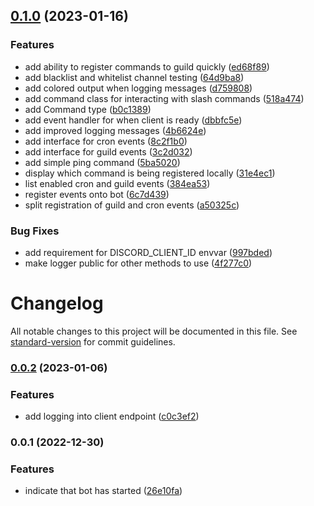 

## [0.1.0](https://github.com/mahyarmirrashed/cotw-bot/compare/v0.0.2...v0.1.0) (2023-01-16)


### Features

* add ability to register commands to guild quickly ([ed68f89](https://github.com/mahyarmirrashed/cotw-bot/commit/ed68f892ca4d4465ca4dd66de2a365a9ad1aa4bd))
* add blacklist and whitelist channel testing ([64d9ba8](https://github.com/mahyarmirrashed/cotw-bot/commit/64d9ba86a831f4dc9df3f2f157c683cab166c3a3))
* add colored output when logging messages ([d759808](https://github.com/mahyarmirrashed/cotw-bot/commit/d759808eb68801534e605340946cacda0e49ff2f))
* add command class for interacting with slash commands ([518a474](https://github.com/mahyarmirrashed/cotw-bot/commit/518a47496e0fb1bec0d6e71dd2c593b540539e64))
* add Command type ([b0c1389](https://github.com/mahyarmirrashed/cotw-bot/commit/b0c1389df35e566d416ef65def336cc532dfb1ab))
* add event handler for when client is ready ([dbbfc5e](https://github.com/mahyarmirrashed/cotw-bot/commit/dbbfc5e8d284b6cb8f88861b7f01316212987af8))
* add improved logging messages ([4b6624e](https://github.com/mahyarmirrashed/cotw-bot/commit/4b6624edd96254b22067f23407c5c5ec6f3206bb))
* add interface for cron events ([8c2f1b0](https://github.com/mahyarmirrashed/cotw-bot/commit/8c2f1b0fce0b5251fe05025ec011441e79f2101b))
* add interface for guild events ([3c2d032](https://github.com/mahyarmirrashed/cotw-bot/commit/3c2d0328dee4e3b070c424694f49c57ee21d790c))
* add simple ping command ([5ba5020](https://github.com/mahyarmirrashed/cotw-bot/commit/5ba502065af7e6882f7604a8f2c8df14c43934e0))
* display which command is being registered locally ([31e4ec1](https://github.com/mahyarmirrashed/cotw-bot/commit/31e4ec1c865f03af53ac7c6648b328c8feaa810a))
* list enabled cron and guild events ([384ea53](https://github.com/mahyarmirrashed/cotw-bot/commit/384ea532c75f74dd5fdde2e9990f7b0ab4bf2a7d))
* register events onto bot ([6c7d439](https://github.com/mahyarmirrashed/cotw-bot/commit/6c7d4399c48b2013e6ede5746c10807cfbd5201b))
* split registration of guild and cron events ([a50325c](https://github.com/mahyarmirrashed/cotw-bot/commit/a50325ccb08eefc7c1c80344f02a17aa1b4a6bcf))


### Bug Fixes

* add requirement for DISCORD_CLIENT_ID envvar ([997bded](https://github.com/mahyarmirrashed/cotw-bot/commit/997bded674fdd0d030e63d270107e3c22f36a1e9))
* make logger public for other methods to use ([4f277c0](https://github.com/mahyarmirrashed/cotw-bot/commit/4f277c08692456ee67778a1fb5a099830034330a))

# Changelog

All notable changes to this project will be documented in this file. See [standard-version](https://github.com/conventional-changelog/standard-version) for commit guidelines.

### [0.0.2](https://github.com/mahyarmirrashed/cotw-bot/compare/v0.0.1...v0.0.2) (2023-01-06)


### Features

* add logging into client endpoint ([c0c3ef2](https://github.com/mahyarmirrashed/cotw-bot/commit/c0c3ef292a63e3a9762b58a640b401633215c8fc))

### 0.0.1 (2022-12-30)


### Features

* indicate that bot has started ([26e10fa](https://github.com/mahyarmirrashed/cotw-bot/commit/26e10fab763461ffbfcef423086d5464a618450c))